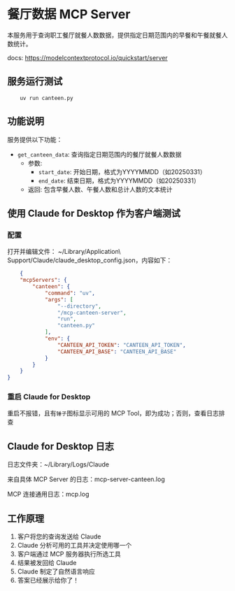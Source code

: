 # 餐厅数据 MCP Server

本服务用于查询职工餐厅就餐人数数据，提供指定日期范围内的早餐和午餐就餐人数统计。

docs: https://modelcontextprotocol.io/quickstart/server

## 服务运行测试

```shell
    uv run canteen.py 
```

## 功能说明

服务提供以下功能：

- `get_canteen_data`: 查询指定日期范围内的餐厅就餐人数数据
  - 参数: 
    - `start_date`: 开始日期，格式为YYYYMMDD（如20250331）
    - `end_date`: 结束日期，格式为YYYYMMDD（如20250331）
  - 返回: 包含早餐人数、午餐人数和总计人数的文本统计

## 使用 Claude for Desktop 作为客户端测试

### 配置

打开并编辑文件： ~/Library/Application\ Support/Claude/claude_desktop_config.json，内容如下：

```json
    {
    "mcpServers": {
        "canteen": {
            "command": "uv",
            "args": [
                "--directory",
                "/mcp-canteen-server",
                "run",
                "canteen.py"
            ],
            "env": {
                "CANTEEN_API_TOKEN": "CANTEEN_API_TOKEN",
                "CANTEEN_API_BASE": "CANTEEN_API_BASE"
            }
        }
    }
}
```

### 重启 Claude for Desktop

重启不报错，且有`锤子`图标显示可用的 MCP Tool，即为成功；否则，查看日志排查

## Claude for Desktop 日志

日志文件夹：~/Library/Logs/Claude

来自具体 MCP Server 的日志：mcp-server-canteen.log

MCP 连接通用日志：mcp.log

## 工作原理

1. 客户将您的查询发送给 Claude
2. Claude 分析可用的工具并决定使用哪一个
3. 客户端通过 MCP 服务器执行所选工具
4. 结果被发回给 Claude
5. Claude 制定了自然语言响应
6. 答案已经展示给你了！